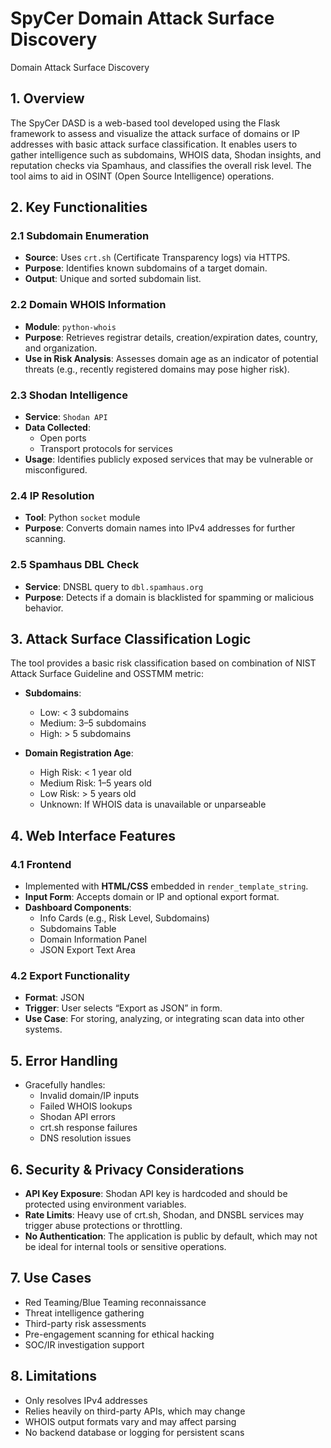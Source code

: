 # SpyCer Domain Attack Surface Discovery
Domain Attack Surface Discovery

## **1. Overview**

The SpyCer DASD is a web-based tool developed using the Flask framework to assess and visualize the attack surface of domains or IP addresses with basic attack surface classification. It enables users to gather intelligence such as subdomains, WHOIS data, Shodan insights, and reputation checks via Spamhaus, and classifies the overall risk level. The tool aims to aid in OSINT (Open Source Intelligence) operations.


## **2. Key Functionalities**

### **2.1 Subdomain Enumeration**
- **Source**: Uses `crt.sh` (Certificate Transparency logs) via HTTPS.
- **Purpose**: Identifies known subdomains of a target domain.
- **Output**: Unique and sorted subdomain list.

### **2.2 Domain WHOIS Information**
- **Module**: `python-whois`
- **Purpose**: Retrieves registrar details, creation/expiration dates, country, and organization.
- **Use in Risk Analysis**: Assesses domain age as an indicator of potential threats (e.g., recently registered domains may pose higher risk).

### **2.3 Shodan Intelligence**
- **Service**: `Shodan API`
- **Data Collected**:
  - Open ports
  - Transport protocols for services
- **Usage**: Identifies publicly exposed services that may be vulnerable or misconfigured.

### **2.4 IP Resolution**
- **Tool**: Python `socket` module
- **Purpose**: Converts domain names into IPv4 addresses for further scanning.

### **2.5 Spamhaus DBL Check**
- **Service**: DNSBL query to `dbl.spamhaus.org`
- **Purpose**: Detects if a domain is blacklisted for spamming or malicious behavior.


## **3. Attack Surface Classification Logic**

The tool provides a basic risk classification based on combination of NIST Attack Surface Guideline and OSSTMM metric:
- **Subdomains**:
  - Low: < 3 subdomains
  - Medium: 3–5 subdomains
  - High: > 5 subdomains

- **Domain Registration Age**:
  - High Risk: < 1 year old
  - Medium Risk: 1–5 years old
  - Low Risk: > 5 years old
  - Unknown: If WHOIS data is unavailable or unparseable


## **4. Web Interface Features**

### **4.1 Frontend**
- Implemented with **HTML/CSS** embedded in `render_template_string`.
- **Input Form**: Accepts domain or IP and optional export format.
- **Dashboard Components**:
  - Info Cards (e.g., Risk Level, Subdomains)
  - Subdomains Table
  - Domain Information Panel
  - JSON Export Text Area

### **4.2 Export Functionality**
- **Format**: JSON
- **Trigger**: User selects “Export as JSON” in form.
- **Use Case**: For storing, analyzing, or integrating scan data into other systems.


## **5. Error Handling**
- Gracefully handles:
  - Invalid domain/IP inputs
  - Failed WHOIS lookups
  - Shodan API errors
  - crt.sh response failures
  - DNS resolution issues


## **6. Security & Privacy Considerations**
- **API Key Exposure**: Shodan API key is hardcoded and should be protected using environment variables.
- **Rate Limits**: Heavy use of crt.sh, Shodan, and DNSBL services may trigger abuse protections or throttling.
- **No Authentication**: The application is public by default, which may not be ideal for internal tools or sensitive operations.


## **7. Use Cases**
- Red Teaming/Blue Teaming reconnaissance
- Threat intelligence gathering
- Third-party risk assessments
- Pre-engagement scanning for ethical hacking
- SOC/IR investigation support


## **8. Limitations**
- Only resolves IPv4 addresses
- Relies heavily on third-party APIs, which may change
- WHOIS output formats vary and may affect parsing
- No backend database or logging for persistent scans

